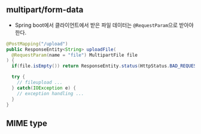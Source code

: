 ## multipart/form-data

- Spring boot에서 클라이언트에서 받은 파일 데이터는 `@RequestParam`으로 받아야 한다.

```java
@PostMapping("/upload")
public ResponseEntity<String> uploadFile(
  @RequestParam(name = "file") MultipartFile file
) {
  if(file.isEmpty()) return ResponseEntity.status(HttpStatus.BAD_REQUEST).body("파일이 없습니다!");

  try {
    // fileupload ...
  } catch(IOException e) {
    // exception handling ...
  }
}
```

## MIME type

##